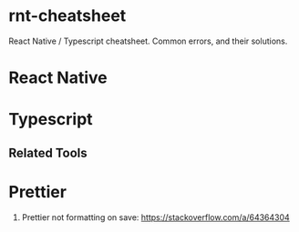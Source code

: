 # rnt-cheatsheet
React Native / Typescript cheatsheet. Common errors, and their solutions.



# React Native 

# Typescript 

## Related Tools 

# Prettier

1. Prettier not formatting on save: https://stackoverflow.com/a/64364304
